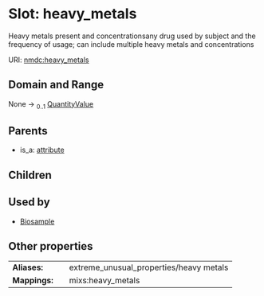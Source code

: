 
# Slot: heavy_metals


Heavy metals present and concentrationsany drug used by subject and the frequency of usage; can include multiple heavy metals and concentrations

URI: [nmdc:heavy_metals](https://microbiomedata/meta/heavy_metals)


## Domain and Range

None &#8594;  <sub>0..1</sub> [QuantityValue](QuantityValue.md)

## Parents

 *  is_a: [attribute](attribute.md)

## Children


## Used by

 * [Biosample](Biosample.md)

## Other properties

|  |  |  |
| --- | --- | --- |
| **Aliases:** | | extreme_unusual_properties/heavy metals |
| **Mappings:** | | mixs:heavy_metals |

